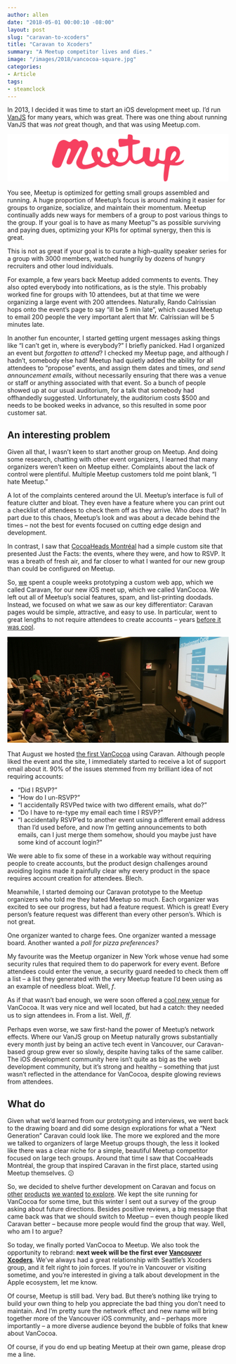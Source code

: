 ```yaml
---
author: allen
date: "2018-05-01 00:00:10 -08:00"
layout: post
slug: "caravan-to-xcoders"
title: "Caravan to Xcoders"
summary: "A Meetup competitor lives and dies."
image: "/images/2018/vancocoa-square.jpg"
categories:
- Article
tags:
- steamclock
---
```


In 2013, I decided it was time to start an iOS development meet up. I’d run [VanJS](http://www.vanjs.com/) for many years, which was great. There was one thing about running VanJS that was *not* great though, and that was using Meetup.com.

<img src='/images/2018/meetup.png'>

You see, Meetup is optimized for getting small groups assembled and running. A huge proportion of Meetup’s focus is around making it easier for groups to organize, socialize, and maintain their momentum.  Meetup continually adds new ways for members of a group to post various things to the group. If your goal is to have as many Meetup™s as possible surviving and paying dues, optimizing your KPIs for optimal synergy, then this is great.

This is not as great if your goal is to curate a high-quality speaker series for a group with 3000 members, watched hungrily by dozens of hungry recruiters and other loud individuals.

For example, a few years back Meetup added comments to events. They also opted everybody into notifications, as is the style. This probably worked fine for groups with 10 attendees, but at that time we were organizing a large event with 200 attendees. Naturally, Rando Calrissian hops onto the event’s page to say “ill be 5 min late”,  which caused Meetup to email 200 people the very important alert that Mr. Calrissian will be 5 minutes late.

In another fun encounter, I started getting urgent messages asking things like “I can’t get in, where is everybody?” I briefly panicked. Had I organized an event but *forgotten to attend*? I checked my Meetup page, and although *I* hadn’t, somebody else had! Meetup had quietly added the ability for all attendees to “propose” events, and assign them dates and times, *and send announcement emails*, without necessarily ensuring that there was a venue or staff or anything associated with that event. So a bunch of people showed up at our usual auditorium, for a talk that somebody had offhandedly suggested. Unfortunately, the auditorium costs $500 and needs to be booked weeks in advance, so this resulted in some poor customer sat.

## An interesting problem

Given all that, I wasn’t keen to start another group on Meetup. And doing some research, chatting with other event organizers, I learned that many organizers weren’t keen on Meetup either. Complaints about the lack of control were plentiful. Multiple Meetup customers told me point blank, “I hate Meetup.”

A lot of the complaints centered around the UI. Meetup’s interface is full of feature clutter and bloat. They even have a feature where you can print out a checklist of attendees to check them off as they arrive. Who *does* that? In part due to this chaos, Meetup’s look and was about a decade behind the times – not the best for events focused on cutting edge design and development.

In contrast, I saw that [CocoaHeads Montréal](http://cocoaheadsmtl.com/) had a simple custom site that presented Just the Facts: the events, where they were, and how to RSVP. It was a breath of fresh air, and far closer to what I wanted for our new group than could be configured on Meetup.

So, <a href="http://www.steamclock.com/">we</a> spent a couple weeks prototyping a custom web app, which we called Caravan, for our new iOS meet up, which we called VanCocoa. We left out all of Meetup’s social features, spam, and list-printing doodads. Instead, we focused on what we saw as our key differentiator: Caravan pages would be simple, attractive, and easy to use. In particular, went to great lengths to not require attendees to create accounts – years [before it was cool](https://marco.org/2018/04/27/overcast42).

<img src="/images/2018/vancocoa.jpg">

That August we hosted [the first VanCocoa](http://vancocoa.caravan.io/events/5) using Caravan. Although  people liked the event and the site, I immediately started to receive a lot of support email about it. 90% of the issues stemmed from my brilliant idea of not requiring accounts:

- “Did I RSVP?”
- “How do I un-RSVP?”
- “I accidentally RSVPed twice with two different emails, what do?”
- “Do I have to re-type my email each time I RSVP?”
- “I accidentally RSVP’ed to another event using a different email address than I’d used before, and now I’m getting announcements to both emails, can I just merge them somehow, should you maybe just have some kind of account login?”

We were able to fix some of these in a workable way without requiring people to create accounts, but the product design challenges around avoiding logins made it painfully clear why every product in the space requires account creation for attendees. Blech.

Meanwhile, I started demoing our Caravan prototype to the Meetup organizers who told me they hated Meetup so much. Each organizer was excited to see our progress, but had a feature request. Which is great! Every person’s feature request was different than every other person’s. Which is not great. 

One organizer wanted to charge fees. One organizer wanted a message board. Another wanted a *poll for pizza preferences?*

My favourite was the Meetup organizer in New York whose venue had some security rules that required them to do paperwork for every event. Before attendees could enter the venue, a security guard needed to check them off a list – a list they generated with the very Meetup feature I’d been using as an example of needless bloat. Well, *f*.

As if that wasn’t bad enough, we were soon offered a [cool new venue](https://vfs.edu/) for VanCocoa. It was very nice and well located, but had a catch: they needed us to sign attendees in. From a list. Well, *ﬀ*.

Perhaps even worse, we saw first-hand the power of Meetup’s network effects. Where our VanJS group on Meetup naturally grows substantially every month just by being an active tech event in Vancouver, our Caravan-based group grew ever so slowly, despite having talks of the same caliber. The iOS development community here isn’t quite as big as the web development community, but it’s strong and healthy – something that just wasn’t reflected in the attendance for VanCocoa, despite glowing reviews from attendees.

## What do
Given what we’d learned from our prototyping and interviews, we went back to the drawing board and did some design explorations for what a “Next Generation” Caravan could look like. The more we explored and the more we talked to organizers of large Meetup groups though, the less it looked like there was a clear niche for a simple, beautiful Meetup competitor focused on large tech groups. Around that time I saw that CocoaHeads Montréal, the group that inspired Caravan in the first place, started using Meetup themselves. 😕

So, we decided to shelve further development on Caravan and focus on [other](https://www.allenpike.com/2014/podcast-recording/) [products](https://www.steamclock.com/blog/2016/11/apple-music-avfoundation/) [we wanted](https://www.allenpike.com/2017/two-spies/) [to explore](https://www.steamclock.com/blog/2017/06/bluejay-swift-bluetooth/). We kept the site running for VanCocoa for some time, but this winter I sent out a survey of the group asking about future directions. Besides positive reviews, a big message that came back was that we should switch to Meetup – even though people liked Caravan better – because more people would find the group that way. Well, who am I to argue?

So today, we finally ported VanCocoa to Meetup. We also took the opportunity to rebrand: **next week will be the first ever [Vancouver Xcoders](https://www.meetup.com/Vancouver-Xcoders/)**. We’ve always had a great relationship with Seattle’s Xcoders group, and it felt right to join forces. If you’re in Vancouver or visiting sometime, and you’re interested in giving a talk about development in the Apple ecosystem, let me know.

Of course, Meetup is still bad. Very bad. But there’s nothing like trying to build your own thing to help you appreciate the bad thing you don’t need to maintain. And I’m pretty sure the network effect and new name will bring together more of the Vancouver iOS community, and – perhaps more importantly – a more diverse audience beyond the bubble of folks that knew about VanCocoa.

Of course, if you do end up beating Meetup at their own game, please drop me a line.